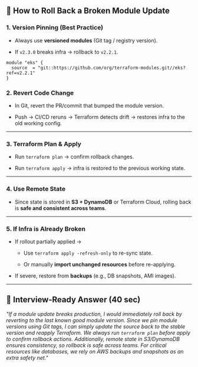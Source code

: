 
## 🔹 How to Roll Back a Broken Module Update

### 1. **Version Pinning (Best Practice)**

- Always use **versioned modules** (Git tag / registry version).
    
- If `v2.3.0` breaks infra → rollback to `v2.2.1`.
```
module "eks" {
  source  = "git::https://github.com/org/terraform-modules.git//eks?ref=v2.2.1"
}
```
### 2. **Revert Code Change**

- In Git, revert the PR/commit that bumped the module version.
    
- Push → CI/CD reruns → Terraform detects drift → restores infra to the old working config.
    

---

### 3. **Terraform Plan & Apply**

- Run `terraform plan` → confirm rollback changes.
    
- Run `terraform apply` → infra is restored to the previous working state.
    

---

### 4. **Use Remote State**

- Since state is stored in **S3 + DynamoDB** or Terraform Cloud, rolling back is **safe and consistent across teams**.
    

---

### 5. **If Infra is Already Broken**

- If rollout partially applied →
    
    - Use `terraform apply -refresh-only` to re-sync state.
        
    - Or manually **import unchanged resources** before re-applying.
        
- If severe, restore from **backups** (e.g., DB snapshots, AMI images).
    

---

## 🔹 Interview-Ready Answer (40 sec)

_"If a module update breaks production, I would immediately roll back by reverting to the last known good module version. Since we pin module versions using Git tags, I can simply update the source back to the stable version and reapply Terraform. We always run `terraform plan` before apply to confirm rollback actions. Additionally, remote state in S3/DynamoDB ensures consistency, so rollback is safe across teams. For critical resources like databases, we rely on AWS backups and snapshots as an extra safety net."_
